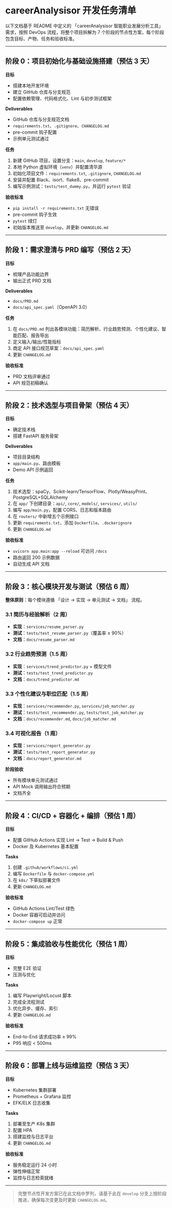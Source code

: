 # careerAnalysisor 开发任务清单

以下文档基于 README 中定义的 「careerAnalysisor 智能职业发展分析工具」 需求，按照 DevOps 流程，将整个项目拆解为 7 个阶段的节点性方案，每个阶段包含目标、产物、任务和验收标准。

---

## 阶段 0：项目初始化与基础设施搭建（预估 3 天）

**目标**
- 搭建本地开发环境
- 建立 GitHub 仓库与分支规范
- 配置依赖管理、代码格式化、Lint 与初步测试框架

**Deliverables**
- GitHub 仓库与分支规范文档
- `requirements.txt`、`.gitignore`、`CHANGELOG.md`
- pre-commit 钩子配置
- 示例单元测试通过

**任务**
1. 新建 GitHub 项目，设置分支：`main`, `develop`, `feature/*`
2. 本地 Python 虚拟环境（`venv`）并配置清华源
3. 初始化项目文件：`requirements.txt`, `.gitignore`, `CHANGELOG.md`
4. 安装并配置 Black、isort、flake8、pre-commit
5. 编写示例测试：`tests/test_dummy.py`，并运行 `pytest` 验证

**验收标准**
- `pip install -r requirements.txt` 无错误
- pre-commit 钩子生效
- `pytest` 绿灯
- 初始版本推送至 `develop`，并更新 `CHANGELOG.md`

---

## 阶段 1：需求澄清与 PRD 编写（预估 2 天）

**目标**
- 梳理产品功能边界
- 输出正式 PRD 文档

**Deliverables**
- `docs/PRD.md`
- `docs/api_spec.yaml`（OpenAPI 3.0）

**任务**
1. 在 `docs/PRD.md` 列出各模块功能：简历解析、行业趋势预测、个性化建议、智能匹配、报告导出
2. 定义输入/输出/性能指标
3. 商定 API 接口规范草案：`docs/api_spec.yaml`
4. 更新 `CHANGELOG.md`

**验收标准**
- PRD 文档评审通过
- API 规范初稿确认

---

## 阶段 2：技术选型与项目骨架（预估 4 天）

**目标**
- 确定技术栈
- 搭建 FastAPI 服务骨架

**Deliverables**
- 项目目录结构
- `app/main.py`、路由模板
- Demo API 示例返回

**任务**
1. 技术选型：spaCy、Scikit-learn/TensorFlow、Plotly/WeasyPrint、PostgreSQL+SQLAlchemy
2. 在 `app/` 下创建目录：`api/`, `core/`, `models/`, `services/`, `utils/`
3. 编写 `app/main.py`，配置 CORS、日志和版本路由
4. 在 `routers/` 中新增五个示例接口
5. 更新 `requirements.txt`、添加 `Dockerfile`、`.dockerignore`
6. 更新 `CHANGELOG.md`

**验收标准**
- `uvicorn app.main:app --reload` 可访问 `/docs`
- 路由返回 200 示例数据
- 自动生成 API 文档

---

## 阶段 3：核心模块开发与测试（预估 6 周）

**整体原则**：每个模块遵循 「设计 → 实现 → 单元测试 → 文档」 流程。

### 3.1 简历与经验解析（2 周）
- **实现**：`services/resume_parser.py`
- **测试**：`tests/test_resume_parser.py`（覆盖率 ≥ 90%）
- **文档**：`docs/resume_parser.md`

### 3.2 行业趋势预测（1.5 周）
- **实现**：`services/trend_predictor.py` + 模型文件
- **测试**：`tests/test_trend_predictor.py`
- **文档**：`docs/trend_predictor.md`

### 3.3 个性化建议与职位匹配（1.5 周）
- **实现**：`services/recommender.py`, `services/job_matcher.py`
- **测试**：`tests/test_recommender.py`, `tests/test_job_matcher.py`
- **文档**：`docs/recommender.md`, `docs/job_matcher.md`

### 3.4 可视化报告（1 周）
- **实现**：`services/report_generator.py`
- **测试**：`tests/test_report_generator.py`
- **文档**：`docs/report_generator.md`

**阶段验收**
- 所有模块单元测试通过
- API Mock 调用输出符合预期
- 文档齐全

---

## 阶段 4：CI/CD + 容器化 + 编排（预估 1 周）

**目标**
- 配置 GitHub Actions 实现 Lint → Test → Build & Push
- Docker 及 Kubernetes 基本配置

**Tasks**
1. 创建 `.github/workflows/ci.yml`
2. 编写 `Dockerfile` 与 `docker-compose.yml`
3. 在 `k8s/` 下草拟部署文件
4. 更新 `CHANGELOG.md`

**验收标准**
- GitHub Actions Lint/Test 绿色
- Docker 容器可启动并访问
- `docker-compose up` 正常

---

## 阶段 5：集成验收与性能优化（预估 1 周）

**目标**
- 完整 E2E 验证
- 压测与优化

**Tasks**
1. 编写 Playwright/Locust 脚本
2. 完成全流程测试
3. 优化异步、缓存、索引
4. 更新 `CHANGELOG.md`

**验收标准**
- End-to-End 请求成功率 ≥ 99%
- P95 响应 < 500ms

---

## 阶段 6：部署上线与运维监控（预估 3 天）

**目标**
- Kubernetes 集群部署
- Prometheus + Grafana 监控
- EFK/ELK 日志收集

**Tasks**
1. 部署至生产 K8s 集群
2. 配置 HPA
3. 搭建监控与日志平台
4. 更新 `CHANGELOG.md`

**验收标准**
- 服务稳定运行 24 小时
- 弹性伸缩正常
- 监控与日志检索就绪

---

> 完整节点性开发方案已在此文档中罗列，请基于此在 `develop` 分支上按阶段推进，确保每次变更及时更新 `CHANGELOG.md`。 
